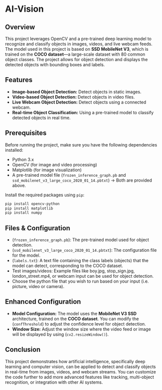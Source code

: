 # AI-Vision

## Overview
This project leverages OpenCV and a pre-trained deep learning model to recognize and classify objects in images, videos, and live webcam feeds. The model used in this project is based on **SSD MobileNet V3**, which is trained on the **COCO dataset**—a large-scale dataset with 80 common object classes. The project allows for object detection and displays the detected objects with bounding boxes and labels.

## Features
- **Image-based Object Detection:** Detect objects in static images.
- **Video-based Object Detection:** Detect objects in video files.
- **Live Webcam Object Detection:** Detect objects using a connected webcam.
- **Real-time Object Classification:** Using a pre-trained model to classify detected objects in real time.

## Prerequisites
Before running the project, make sure you have the following dependencies installed:

- Python 3.x
- OpenCV (for image and video processing)
- Matplotlib (for image visualization)
- A pre-trained model file (`frozen_inference_graph.pb` and `ssd_mobilenet_v3_large_coco_2020_01_14.pbtxt`) -> Both are provided above.

Install the required packages using `pip`:

```bash
pip install opencv-python
pip install matplotlib
pip install numpy
```

## Files & Configuration
- (`frozen_inference_graph.pb`): The pre-trained model used for object detection.
- (`ssd_mobilenet_v3_large_coco_2020_01_14.pbtxt`): The configuration file for the model.
- (`labels.txt`): A text file containing the class labels (objects) that the model can detect, corresponding to the COCO dataset.
- Test images/videos: Example files like boy.jpg, stop_sign.jpg, london_street.mp4, or webcam input can be used for object detection.
- Choose the python file that you wish to run based on your input (i.e. picture, video or camera).

## Enhanced Configuration
- **Model Configuration:** The model uses the **MobileNet V3 SSD** architecture, trained on the **COCO dataset**. You can modify the (`confThreshold`) to adjust the confidence level for object detection.
- **Window Size:** Adjust the window size where the video feed or image will be displayed by using (`cv2.resizeWindow()`).

## Conclusion
This project demonstrates how artificial intelligence, specifically deep learning and computer vision, can be applied to detect and classify objects in real-time from images, videos, and webcam streams. You can customize the code further to add more advanced features like tracking, multi-object recognition, or integration with other AI systems.


